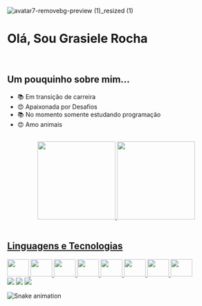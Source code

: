 ![avatar7-removebg-preview (1)_resized (1)](https://user-images.githubusercontent.com/104076058/201909684-72ae55c8-528a-4b17-b42b-70266da72072.png)<h1>Olá, Sou Grasiele Rocha</h1>

<br>

## Um pouquinho sobre mim...

- 📚 Em transição de carreira 
- 😍 Apaixonada por Desafios
- 📚 No momento somente estudando programação
- 😍 Amo animais

<br>

<div align="center">
<a href="https://github.com/GrasieleRocha">
<img height="180em" src="https://github-readme-stats.vercel.app/api?username=GrasieleRocha&show_icons=true&theme=dracula&include_all_commits=true&count_private=true"/> 
<img height="180em" src="https://github-readme-stats.vercel.app/api/top-langs/?username=GrasieleRocha&layout=compact&langs_count=7&theme=dracula"/>
</div>

<div style="display: inline_block"><br>

## Linguagens e Tecnologias

<img src="https://cdn.jsdelivr.net/gh/devicons/devicon/icons/html5/html5-original.svg"  height="40" width="50"/>
<img src="https://cdn.jsdelivr.net/gh/devicons/devicon/icons/css3/css3-original.svg"  height="40" width="50"/>
<img src="https://cdn.jsdelivr.net/gh/devicons/devicon/icons/javascript/javascript-original.svg" height="40" width="50"/>
<img src="https://cdn.jsdelivr.net/gh/devicons/devicon/icons/react/react-original.svg" height="40" width="50" />
<img src="https://user-images.githubusercontent.com/104076058/201915584-665a9e30-35b4-4744-ab91-c02ef044b81e.svg" height="40" width="50"/>
<img src="https://cdn.jsdelivr.net/gh/devicons/devicon/icons/visualstudio/visualstudio-plain.svg" height="40" width="50"/>
<img src="https://cdn.jsdelivr.net/gh/devicons/devicon/icons/wordpress/wordpress-plain.svg" height="40" width="50"/>
<img src="https://user-images.githubusercontent.com/104076058/201917883-44480417-d18f-4434-b783-4f1a1d548edf.svg" height="40" width="50"/>


</div>
 
 
<div> 
<a href="https://www.linkedin.com/in/grasiele-miranda-rocha-pereira-8443431b9" target="_blank"><img src="https://img.shields.io/badge/-LinkedIn-%230077B5?style=for-the-badge&logo=linkedin&logoColor=white" target="_blank"></a> 
<a href="https://instagram.com/grasielerochaweb" target="_blank"><img src="https://img.shields.io/badge/-Instagram-%23E4405F?style=for-the-badge&logo=instagram&logoColor=white" target="_blank"></a>
<a href = "mailto:grasielerochaweb@gmail.com"><img src="https://img.shields.io/badge/-Gmail-%23333?style=for-the-badge&logo=gmail&logoColor=white" target="_blank"></a>
  
  
![Snake animation](https://github.com/GrasieleRocha/GrasieleRocha/blob/output/github-contribution-grid-snake.svg)
 
</div>
